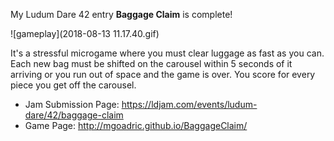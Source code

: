 My Ludum Dare 42 entry **Baggage Claim** is complete! 

![gameplay](2018-08-13 11.17.40.gif)

It's a stressful microgame where you must clear luggage as fast as you can. Each new bag must be shifted on the carousel within 5 seconds of it arriving or you run out of space and the game is over. You score for every piece you get off the carousel.

* Jam Submission Page: https://ldjam.com/events/ludum-dare/42/baggage-claim
* Game Page: http://mgoadric.github.io/BaggageClaim/
